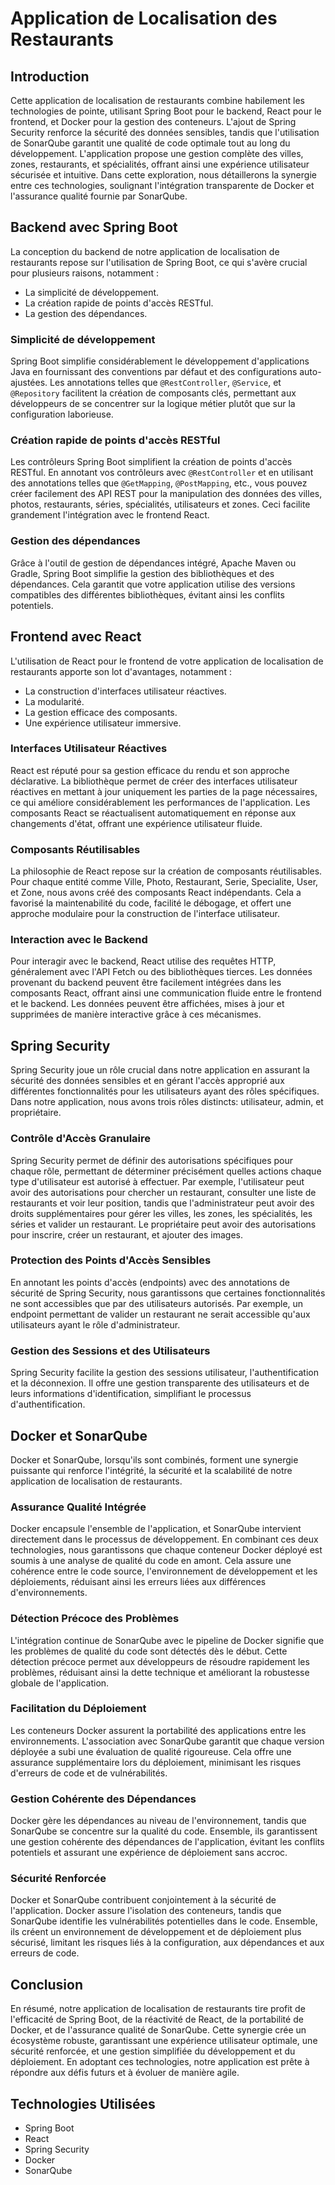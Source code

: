 # Application de Localisation des Restaurants

## Introduction
Cette application de localisation de restaurants combine habilement les technologies de pointe, utilisant Spring Boot pour le backend, React pour le frontend, et Docker pour la gestion des conteneurs. L'ajout de Spring Security renforce la sécurité des données sensibles, tandis que l'utilisation de SonarQube garantit une qualité de code optimale tout au long du développement. L'application propose une gestion complète des villes, zones, restaurants, et spécialités, offrant ainsi une expérience utilisateur sécurisée et intuitive. Dans cette exploration, nous détaillerons la synergie entre ces technologies, soulignant l'intégration transparente de Docker et l'assurance qualité fournie par SonarQube.

## Backend avec Spring Boot
La conception du backend de notre application de localisation de restaurants repose sur l'utilisation de Spring Boot, ce qui s'avère crucial pour plusieurs raisons, notamment :
- La simplicité de développement.
- La création rapide de points d'accès RESTful.
- La gestion des dépendances.

### Simplicité de développement
Spring Boot simplifie considérablement le développement d'applications Java en fournissant des conventions par défaut et des configurations auto-ajustées. Les annotations telles que `@RestController`, `@Service`, et `@Repository` facilitent la création de composants clés, permettant aux développeurs de se concentrer sur la logique métier plutôt que sur la configuration laborieuse.

### Création rapide de points d'accès RESTful
Les contrôleurs Spring Boot simplifient la création de points d'accès RESTful. En annotant vos contrôleurs avec `@RestController` et en utilisant des annotations telles que `@GetMapping`, `@PostMapping`, etc., vous pouvez créer facilement des API REST pour la manipulation des données des villes, photos, restaurants, séries, spécialités, utilisateurs et zones. Ceci facilite grandement l'intégration avec le frontend React.

### Gestion des dépendances
Grâce à l'outil de gestion de dépendances intégré, Apache Maven ou Gradle, Spring Boot simplifie la gestion des bibliothèques et des dépendances. Cela garantit que votre application utilise des versions compatibles des différentes bibliothèques, évitant ainsi les conflits potentiels.

## Frontend avec React
L'utilisation de React pour le frontend de votre application de localisation de restaurants apporte son lot d'avantages, notamment :
- La construction d'interfaces utilisateur réactives.
- La modularité.
- La gestion efficace des composants.
- Une expérience utilisateur immersive.

### Interfaces Utilisateur Réactives
React est réputé pour sa gestion efficace du rendu et son approche déclarative. La bibliothèque permet de créer des interfaces utilisateur réactives en mettant à jour uniquement les parties de la page nécessaires, ce qui améliore considérablement les performances de l'application. Les composants React se réactualisent automatiquement en réponse aux changements d'état, offrant une expérience utilisateur fluide.

### Composants Réutilisables
La philosophie de React repose sur la création de composants réutilisables. Pour chaque entité comme Ville, Photo, Restaurant, Serie, Specialite, User, et Zone, nous avons créé des composants React indépendants. Cela a favorisé la maintenabilité du code, facilité le débogage, et offert une approche modulaire pour la construction de l'interface utilisateur.

### Interaction avec le Backend
Pour interagir avec le backend, React utilise des requêtes HTTP, généralement avec l'API Fetch ou des bibliothèques tierces. Les données provenant du backend peuvent être facilement intégrées dans les composants React, offrant ainsi une communication fluide entre le frontend et le backend. Les données peuvent être affichées, mises à jour et supprimées de manière interactive grâce à ces mécanismes.

## Spring Security
Spring Security joue un rôle crucial dans notre application en assurant la sécurité des données sensibles et en gérant l'accès approprié aux différentes fonctionnalités pour les utilisateurs ayant des rôles spécifiques. Dans notre application, nous avons trois rôles distincts: utilisateur, admin, et propriétaire.

### Contrôle d'Accès Granulaire
Spring Security permet de définir des autorisations spécifiques pour chaque rôle, permettant de déterminer précisément quelles actions chaque type d'utilisateur est autorisé à effectuer. Par exemple, l'utilisateur peut avoir des autorisations pour chercher un restaurant, consulter une liste de restaurants et voir leur position, tandis que l'administrateur peut avoir des droits supplémentaires pour gérer les villes, les zones, les spécialités, les séries et valider un restaurant. Le propriétaire peut avoir des autorisations pour inscrire, créer un restaurant, et ajouter des images.

### Protection des Points d'Accès Sensibles
En annotant les points d'accès (endpoints) avec des annotations de sécurité de Spring Security, nous garantissons que certaines fonctionnalités ne sont accessibles que par des utilisateurs autorisés. Par exemple, un endpoint permettant de valider un restaurant ne serait accessible qu'aux utilisateurs ayant le rôle d'administrateur.

### Gestion des Sessions et des Utilisateurs
Spring Security facilite la gestion des sessions utilisateur, l'authentification et la déconnexion. Il offre une gestion transparente des utilisateurs et de leurs informations d'identification, simplifiant le processus d'authentification.

## Docker et SonarQube
Docker et SonarQube, lorsqu'ils sont combinés, forment une synergie puissante qui renforce l'intégrité, la sécurité et la scalabilité de notre application de localisation de restaurants.

### Assurance Qualité Intégrée
Docker encapsule l'ensemble de l'application, et SonarQube intervient directement dans le processus de développement. En combinant ces deux technologies, nous garantissons que chaque conteneur Docker déployé est soumis à une analyse de qualité du code en amont. Cela assure une cohérence entre le code source, l'environnement de développement et les déploiements, réduisant ainsi les erreurs liées aux différences d'environnements.

### Détection Précoce des Problèmes
L'intégration continue de SonarQube avec le pipeline de Docker signifie que les problèmes de qualité du code sont détectés dès le début. Cette détection précoce permet aux développeurs de résoudre rapidement les problèmes, réduisant ainsi la dette technique et améliorant la robustesse globale de l'application.

### Facilitation du Déploiement
Les conteneurs Docker assurent la portabilité des applications entre les environnements. L'association avec SonarQube garantit que chaque version déployée a subi une évaluation de qualité rigoureuse. Cela offre une assurance supplémentaire lors du déploiement, minimisant les risques d'erreurs de code et de vulnérabilités.

### Gestion Cohérente des Dépendances
Docker gère les dépendances au niveau de l'environnement, tandis que SonarQube se concentre sur la qualité du code. Ensemble, ils garantissent une gestion cohérente des dépendances de l'application, évitant les conflits potentiels et assurant une expérience de déploiement sans accroc.

### Sécurité Renforcée
Docker et SonarQube contribuent conjointement à la sécurité de l'application. Docker assure l'isolation des conteneurs, tandis que SonarQube identifie les vulnérabilités potentielles dans le code. Ensemble, ils créent un environnement de développement et de déploiement plus sécurisé, limitant les risques liés à la configuration, aux dépendances et aux erreurs de code.

## Conclusion
En résumé, notre application de localisation de restaurants tire profit de l'efficacité de Spring Boot, de la réactivité de React, de la portabilité de Docker, et de l'assurance qualité de SonarQube. Cette synergie crée un écosystème robuste, garantissant une expérience utilisateur optimale, une sécurité renforcée, et une gestion simplifiée du développement et du déploiement. En adoptant ces technologies, notre application est prête à répondre aux défis futurs et à évoluer de manière agile.

## Technologies Utilisées
- Spring Boot
- React
- Spring Security
- Docker
- SonarQube
